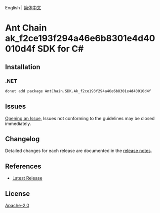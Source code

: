 English | [简体中文](README-CN.md)

# Ant Chain ak_f2ce193f294a46e6b8301e4d40010d4f SDK for C#

## Installation

### .NET

```bash
donet add package AntChain.SDK.Ak_f2ce193f294a46e6b8301e4d40010d4f
```

## Issues

[Opening an Issue](https://github.com/alipay/antchain-openapi-prod-sdk/issues/new), Issues not conforming to the guidelines may be closed immediately.

## Changelog

Detailed changes for each release are documented in the [release notes](./ChangeLog.md).

## References

* [Latest Release](https://github.com/alipay/antchain-openapi-prod-sdk/)

## License

[Apache-2.0](http://www.apache.org/licenses/LICENSE-2.0)
